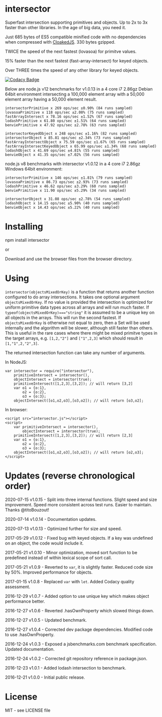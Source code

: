 # intersector

Superfast intersection supporting primitives and objects. Up to 2x to 3x faster than other libraries. In the age of big data, you need it.

Just 685 bytes of ES5 compatible minified code with no dependencies when compressed with [CloakedJS](https://cloakedjs.com/). 330 bytes gzipped.

TWICE the speed of the next fastest (lovasoa) for primitve values.

15% faster than the next fastest (fast-array-intersect) for keyed objects.

Over THREE times the speed of any other library for keyed objects.


[![Codacy Badge](https://api.codacy.com/project/badge/Grade/b4709e14023040cbb957b7c587be236b)](https://www.codacy.com/app/syblackwell/intersector?utm_source=github.com&amp;utm_medium=referral&amp;utm_content=anywhichway/intersector&amp;utm_campaign=Badge_Grade)

Below are node.js v12 benchmarks for v1.0.13 in a 4 core i7 2.86gz Debian 64bit environment intersecting a 100,000 element array with a 50,000 element array having a 50,000 element result.

```
intersectorPrimitive x 269 ops/sec ±0.90% (84 runs sampled)
lovasoaPrimitive x 118 ops/sec ±2.08% (75 runs sampled)
fastArrayIntersect x 78.16 ops/sec ±1.52% (67 runs sampled)
lodashPrimitive x 61.80 ops/sec ±1.51% (64 runs sampled)
benviePrimitive x 47.92 ops/sec ±2.78% (63 runs sampled)
```

```
intersectorKeyedObject x 248 ops/sec ±1.16% (82 runs sampled)
intersectorObject x 85.81 ops/sec ±2.34% (73 runs sampled)
fastArrayIntersectObject x 75.59 ops/sec ±1.67% (65 runs sampled)
fastArrayIntersectKeyedObject x 65.99 ops/sec ±1.34% (68 runs sampled)
lodashObject x 41.69 ops/sec ±4.81% (55 runs sampled)
benvieObject x 41.35 ops/sec ±7.02% (56 runs sampled)
```

node.js v8 benchmarks with intersector v1.0.12 in a 4 core i7 2.86gz Windows 64bit environment:

```
intersectorPrimitive x 146 ops/sec ±1.81% (79 runs sampled)
lovasoaPrimitive x 86.73 ops/sec ±2.93% (73 runs sampled)
lodashPrimitive x 46.62 ops/sec ±3.29% (60 runs sampled)
benviePrimitive x 11.90 ops/sec ±5.29% (34 runs sampled)
```

```
intersectorObject x 31.08 ops/sec ±2.78% (54 runs sampled)
lodashObject x 14.15 ops/sec ±5.90% (40 runs sampled)
benvieObject x 14.43 ops/sec ±5.22% (40 runs sampled)
```

# Installing

npm install intersector

or

Download and use the browser files from the browser directory.

# Using

`intersector(objectsMixedOrKey)` is a function that returns another function configured to do array intersections. It takes one optional argument `objectsMixedOrKey`. If no 
value is provided the intersection is optimized for uniform primitive data types across all arrays and will run much faster. If `typeof(objectsMixedOrKey)==="string"` it is assumed 
to be a unique key on all objects in the arrays. This will run the second fastest. If `objectsMixedOrKey` is otherwise not equal to zero, then a Set will be used internally and the algorithm 
will be slower, although still faster than others. This is useful in the rare cases where there might be mixed primitve types in the target arrays, e.g. `[1,2,"2"]` and `["1",2,3]` which should
result in `[1,"1",2,"2",3]`.

The returned intersection function can take any number of arguments.

In NodeJS:

```
var intersector = require("intersector"),
	primitiveIntersect = intersector(),
	objectIntersect = intersector(true);
	primitiveIntersect([1,2,3],[3,2]); // will return [3,2]
	var o1 = {o:1},
		o2 = {o:2},
		o3 = {o:3};
	objectIntersect([o1,o2,o3],[o3,o2]); // will return [o3,o2];
```

In browser:

```
<script src="intersector.js"></script>
<script>
	var primitiveIntersect = intersector(),
		objectIntersect = intersector(true);
	primitiveIntersect([1,2,3],[3,2]); // will return [2,3]
	var o1 = {o:1},
		o2 = {o:2},
		o3 = {o:3};
	objectIntersect([o1,o2,o3],[o3,o2]); // will return [o2,o3];
</script>
```

# Updates (reverse chronological order)

2020-07-15 v1.0.15 - Split into three internal functions. Slight speed and size improvement. Speed more consistent across test runs. Easier to maintain. Thanks @titoBouzout!

2020-07-14 v1.0.14 - Documentation updates.

2020-07-13 v1.0.13 - Optimized further for size and speed.

2017-05-29 v1.0.12 - Fixed bug with keyed objects. If a key was undefined on an object, the code would include it.

2017-05-21 v1.0.10 - Minor optimization, moved sort function to be predefined instead of within lexical scope of sort call.

2017-05-21 v1.0.9 - Reverted to `var`, it is slightly faster. Reduced code size by 50%. Improved performance for objects.

2017-01-15 v1.0.8 - Replaced `var` with `let`. Added Codacy quality assessment.

2016-12-29 v1.0.7 - Added option to use unique key which makes object performance better.

2016-12-27 v1.0.6 - Reverted .hasOwnProperty which slowed things down.

2016-12-27 v1.0.5 - Updated benchmark.

2016-12-27 v1.0.4 - Corrected dev package dependencies. Modified code to use .hasOwnProperty.

2016-12-24 v1.0.3 - Exposed a jsbenchmarks.com benchmark specification. Updated documentation.

2016-12-24 v1.0.2 - Corrected git repository reference in package.json.

2016-12-23 v1.0.1 - Added lodash intersection to benchmark.

2016-12-21 v1.0.0 - Initial public release.

# License

MIT - see LICENSE file
